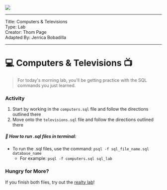 ![](/ga_cog.png)

---
Title: Computers & Televisions <br>
Type: Lab <br>
Creator: Thom Page <br>
Adapted By: Jerrica Bobadilla

---

# :computer: Computers & Televisions :tv:

> For today's morning lab, you'll be getting practice with the SQL commands you just learned.

### Activity

1. Start by working in the `computers.sql` file and follow the directions outlined there
1. Move onto the `televisions.sql` file and follow the directions outlined there

##### :red_circle: How to run .sql files in terminal: 

  - To run the .sql files, use the command: `psql -f sql_file_name.sql database_name` 
      - For example: `psql -f computers.sql sql_lab` 

### Hungry for More?

If you finish both files, try out the [realty lab](../realty)! 
